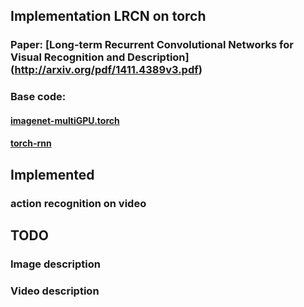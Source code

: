 ## Implementation LRCN on torch
### Paper: [Long-term Recurrent Convolutional Networks for Visual Recognition and Description] (http://arxiv.org/pdf/1411.4389v3.pdf)

### Base code: 
#### [imagenet-multiGPU.torch](https://github.com/soumith/imagenet-multiGPU.torch)
#### [torch-rnn](https://github.com/jcjohnson/torch-rnn)

## Implemented
### action recognition on video

## TODO
### Image description
### Video description
